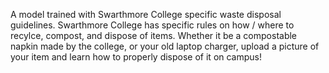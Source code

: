 A model trained with Swarthmore College specific waste disposal guidelines. Swarthmore College has specific rules on how / where to recylce, compost, and dispose of items. Whether it be a compostable napkin made by the college, or your old laptop charger, upload a picture of your item and learn how to properly dispose of it on campus!
